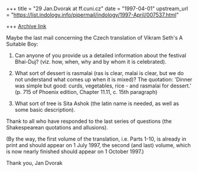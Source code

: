 +++
title = "29 Jan.Dvorak at ff.cuni.cz"
date = "1997-04-01"
upstream_url = "https://list.indology.info/pipermail/indology/1997-April/007537.html"

+++
[Archive link](https://list.indology.info/pipermail/indology/1997-April/007537.html)

Maybe the last mail concerning the Czech translation of Vikram Seth's A
Suitable Boy:

1) Can anyone of you provide us a detailed information about the festival
Bhai-Duj? (viz. how, when, why and by whom it is celebrated).

2) What sort of dessert is rasmalai (ras is clear, malai is clear, but we do
not understand what comes up when it is mixed)? The quotation: 'Dinner was
simple but good: curds, vegetables, rice - and rasmalai for dessert.' (p.
715 of Phoenix edition, Chapter 11.11, c. 15th paragraph)

3) What sort of tree is Sita Ashok (the latin name is needed, as well as
some basic description).

Thank to all who have responded to the last series of questions (the
Shakespearean quotations and allusions).

(By the way, the first volume of the translation, i.e. Parts 1-10, is
already in print and should appear on 1 July 1997, the second (and last)
volume, which is now nearly finished should appear on 1 October 1997.)

Thank you, Jan Dvorak




